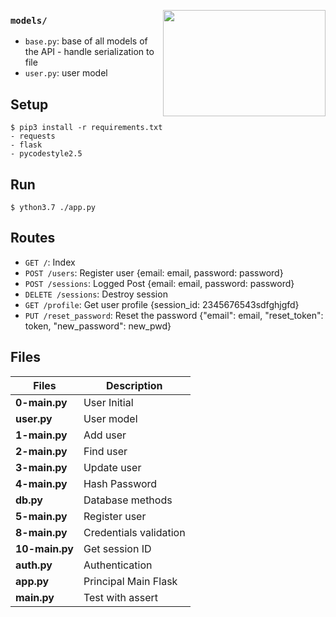 <p>
<img width="260" height="170" src="https://xxx" align="right" >
</p>


### `models/`

- `base.py`: base of all models of the API - handle serialization to file
- `user.py`: user model

## Setup

```
$ pip3 install -r requirements.txt
- requests
- flask
- pycodestyle2.5
```

## Run

```
$ ython3.7 ./app.py
```

## Routes

- `GET /`: Index
- `POST /users`: Register user {email: email, password: password}
- `POST /sessions`: Logged Post {email: email, password: password}
- `DELETE /sessions`: Destroy session
- `GET /profile`: Get user profile {session_id: 2345676543sdfghjgfd}
- `PUT /reset_password`: Reset the password {"email": email, "reset_token": token, "new_password": new_pwd}

## Files

| Files          | Description            |
| -------------- | ---------------------- |
| **0-main.py**  | User Initial           |
| **user.py**    | User model             |
| **1-main.py**  | Add user               |
| **2-main.py**  | Find user              |
| **3-main.py**  | Update user            |
| **4-main.py**  | Hash Password          |
| **db.py**      | Database methods       |
| **5-main.py**  | Register user          |
| **8-main.py**  | Credentials validation |
| **10-main.py** | Get session ID         |
| **auth.py**    | Authentication         |
| **app.py**     | Principal Main Flask   |
| **main.py**    | Test with assert       |
